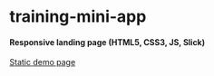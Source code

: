 # training-mini-app

#### Responsive landing page (HTML5, CSS3, JS, Slick)

<a href="https://training-mini-app.firebaseapp.com/" target="_blank">Static demo page</a>
